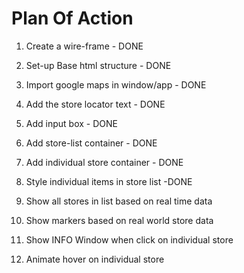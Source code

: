 # Plan Of Action

1. Create a wire-frame - DONE
2. Set-up Base html structure - DONE
3. Import google maps in window/app - DONE
4. Add the store locator text - DONE
5. Add input box - DONE
6. Add store-list container - DONE
7. Add individual store container - DONE



1. Style individual items in store list -DONE
2. Show all stores in list based on real time data 
3. Show markers based on real world store data
4. Show INFO Window when click on individual store
5. Animate hover on individual store

